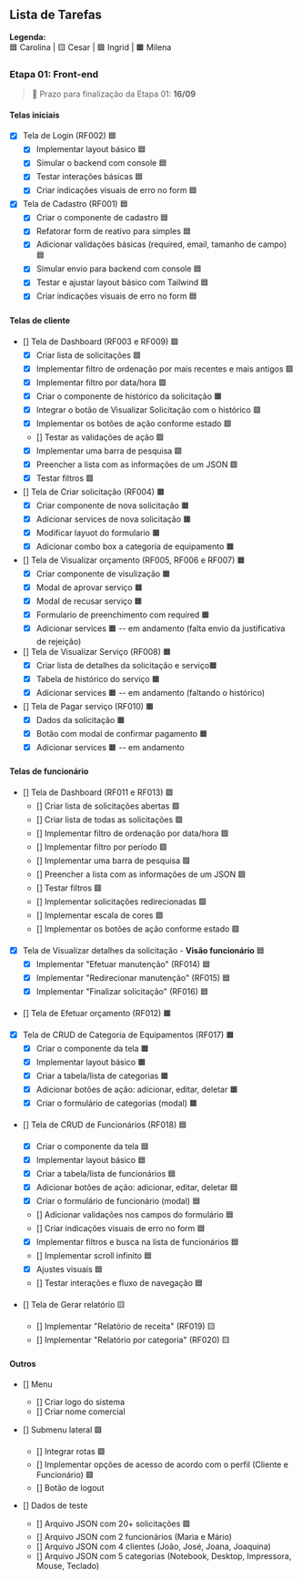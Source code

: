 ## Lista de Tarefas

**Legenda:**  
🟦 Carolina | 🟨 Cesar | 🟩 Ingrid | 🟧 Milena 

### Etapa 01: Front-end 

> 📅 Prazo para finalização da Etapa 01: **16/09**

#### Telas iniciais
- [x] Tela de Login (RF002) 🟦
  - [x] Implementar layout básico 🟦
  - [x] Simular o backend com console 🟦
  - [x] Testar interações básicas 🟦
  - [x] Criar indicações visuais de erro no form 🟦

- [x] Tela de Cadastro (RF001) 🟦
  - [x] Criar o componente de cadastro 🟦
  - [x] Refatorar form de reativo para simples 🟦
  - [x] Adicionar validações básicas (required, email, tamanho de campo) 🟦
  - [x] Simular envio para backend com console 🟦
  - [x] Testar e ajustar layout básico com Tailwind 🟦
  - [x] Criar indicações visuais de erro no form 🟦

#### Telas de cliente
- [] Tela de Dashboard (RF003 e RF009) 🟩
  - [x] Criar lista de solicitações 🟩
  - [x] Implementar filtro de ordenação por mais recentes e mais antigos 🟩
  - [x] Implementar filtro por data/hora 🟩
  - [x] Criar o componente de histórico da solicitação 🟧
  - [x] Integrar o botão de Visualizar Solicitação com o histórico 🟩
  - [x] Implementar os botões de ação conforme estado  🟩
  - [] Testar as validações de ação  🟩
  - [x] Implementar uma barra de pesquisa  🟩
  - [x] Preencher a lista com as informações de um JSON  🟩
  - [x] Testar filtros  🟩

- [] Tela de Criar solicitação (RF004) 🟧
  - [x] Criar componente de nova solicitação 🟧
  - [x] Adicionar services de nova solicitação 🟧
  - [x] Modificar layuot do formulario 🟧
  - [x] Adicionar combo box a categoria de equipamento 🟧

- [] Tela de Visualizar orçamento (RF005, RF006 e RF007) 🟧
  - [x] Criar componente de visulização 🟧
  - [x] Modal de aprovar serviço 🟧
  - [x] Modal de recusar serviço 🟧
  - [x] Formulario de preenchimento com required 🟧
  - [x] Adicionar services 🟧 -- em andamento (falta envio da justificativa de rejeição)

- [] Tela de Visualizar Serviço (RF008) 🟧
  - [x] Criar lista de detalhes da solicitação e serviço🟧
  - [x] Tabela de histórico do serviço 🟧
  - [x] Adicionar services 🟧 -- em andamento (faltando o histórico)

- [] Tela de Pagar serviço (RF010) 🟧
  - [x] Dados da solicitação 🟧
  - [x] Botão com modal de confirmar pagamento 🟧
  - [x] Adicionar services 🟧 -- em andamento

#### Telas de funcionário
- [] Tela de Dashboard (RF011 e RF013) 🟩
  - [] Criar lista de solicitações abertas 🟩
  - [] Criar lista de todas as solicitações 🟩
  - [] Implementar filtro de ordenação por data/hora 🟩
  - [] Implementar filtro por período 🟩
  - [] Implementar uma barra de pesquisa 🟩
  - [] Preencher a lista com as informações de um JSON 🟩
  - [] Testar filtros 🟩
  - [] Implementar solicitações redirecionadas 🟩
  - [] Implementar escala de cores 🟩
  - [] Implementar os botões de ação conforme estado 🟩

- [x] Tela de Visualizar detalhes da solicitação - **Visão funcionário** 🟦
  - [x] Implementar "Efetuar manutenção" (RF014) 🟦
  - [x] Implementar "Redirecionar manutenção" (RF015) 🟦
  - [x] Implementar "Finalizar solicitação" (RF016) 🟦

- [] Tela de Efetuar orçamento (RF012) 🟧

- [x] Tela de CRUD de Categoria de Equipamentos (RF017) 🟧
  - [x] Criar o componente da tela 🟧
  - [x] Implementar layout básico 🟧
  - [x] Criar a tabela/lista de categorias 🟧
  - [x] Adicionar botões de ação: adicionar, editar, deletar 🟧
  - [x] Criar o formulário de categorias (modal) 🟧

- [] Tela de CRUD de Funcionários (RF018) 🟦
  - [x] Criar o componente da tela 🟦
  - [x] Implementar layout básico 🟦
  - [x] Criar a tabela/lista de funcionários 🟦
  - [x] Adicionar botões de ação: adicionar, editar, deletar 🟦
  - [x] Criar o formulário de funcionário (modal) 🟦
  - [] Adicionar validações nos campos do formulário 🟦
  - [] Criar indicações visuais de erro no form 🟦
  - [x] Implementar filtros e busca na lista de funcionários 🟦
  - [] Implementar scroll infinito 🟦
  - [x] Ajustes visuais 🟦
  - [] Testar interações e fluxo de navegação 🟦

- [] Tela de Gerar relatório 🟨
  - [] Implementar "Relatório de receita" (RF019) 🟨
  - [] Implementar "Relatório por categoria" (RF020) 🟨
 
#### Outros 
- [] Menu 
  - [] Criar logo do sistema
  - [] Criar nome comercial
 
- [] Submenu lateral 🟩
  - [] Integrar rotas  🟩
  - [] Implementar opções de acesso de acordo com o perfil (Cliente e Funcionário) 🟩
  - [] Botão de logout
    
- [] Dados de teste
  - [] Arquivo JSON com 20+ solicitações 🟩
  - [] Arquivo JSON com 2 funcionários (Maria e Mário)
  - [] Arquivo JSON com 4 clientes (João, José, Joana, Joaquina)
  - [] Arquivo JSON com 5 categorias (Notebook, Desktop, Impressora, Mouse, Teclado)
